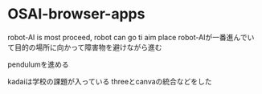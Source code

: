 # OSAI-browser-apps
robot-AI is most proceed, robot can go ti aim place
robot-AIが一番進んでいて目的の場所に向かって障害物を避けながら進む

pendulumを進める

kadaiは学校の課題が入っている
threeとcanvaの統合などをした
